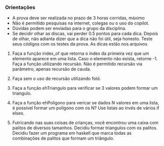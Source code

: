### Orientações
- A prova deve ser realizada no prazo de 3 horas corridas, máximo
- Não é permitido pesquisas na internet, colegas ou o uso do copilot.
- Dúvidas podem ser enviadas para o grupo da disciplina.
- Se decidir olhar as discas, vai perder 0.5 pontos para cada dica. Depois de olhar, não adianta dizer que a dica não foi útil, seja honesto. Teste seus códigos com os testes da prova. As dicas estão nos arquivos 

1. Faça a função index_of que retorna o index da primeira vez que um elemento aparece em uma lista. Caso o elemento não exista, retorne -1. Faça a função utilizando recursão. Não é permitido recursão via parâmetro, apenas recursão de cauda.

2. Faça sem o uso de recursão utilizando fold.

3. Faça a função ehTriangulo para verificar se 3 valores podem formar um triangulo.

4. Faça a função ehPoligono para vericar se dados N valores em uma lista, é possível formar um polígono com os N? Use listas ao invés de vários if elses.

5. Futricando nas suas coisas de crianças, você encontrou uma caixa com palitos de diversos tamanhos. Decidiu formar triangulos com os palitos. Decidiu fazer um programa em haskell que marca todas as combinações de palitos que formam um triângulo.